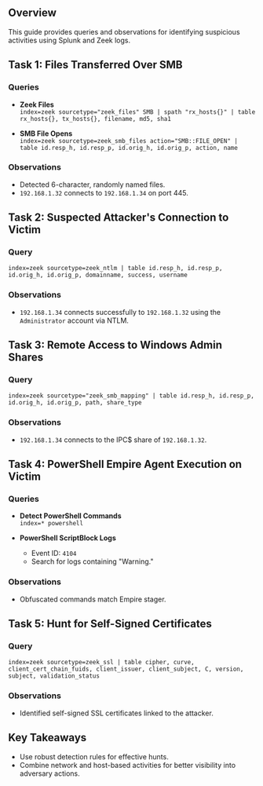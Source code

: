 
## Overview

This guide provides queries and observations for identifying suspicious activities using Splunk and Zeek logs.

## Task 1: Files Transferred Over SMB

### Queries

- **Zeek Files**  
    `index=zeek sourcetype="zeek_files" SMB | spath "rx_hosts{}" | table rx_hosts{}, tx_hosts{}, filename, md5, sha1`
    
- **SMB File Opens**  
    `index=zeek sourcetype=zeek_smb_files action="SMB::FILE_OPEN" | table id.resp_h, id.resp_p, id.orig_h, id.orig_p, action, name`
    

### Observations

- Detected 6-character, randomly named files.
- `192.168.1.32` connects to `192.168.1.34` on port 445.

## Task 2: Suspected Attacker's Connection to Victim

### Query

`index=zeek sourcetype=zeek_ntlm | table id.resp_h, id.resp_p, id.orig_h, id.orig_p, domainname, success, username`

### Observations

- `192.168.1.34` connects successfully to `192.168.1.32` using the `Administrator` account via NTLM.

## Task 3: Remote Access to Windows Admin Shares

### Query

`index=zeek sourcetype="zeek_smb_mapping" | table id.resp_h, id.resp_p, id.orig_h, id.orig_p, path, share_type`

### Observations

- `192.168.1.34` connects to the IPC$ share of `192.168.1.32`.

## Task 4: PowerShell Empire Agent Execution on Victim

### Queries

- **Detect PowerShell Commands**  
    `index=* powershell`
    
- **PowerShell ScriptBlock Logs**
    
    - Event ID: `4104`
    - Search for logs containing "Warning."

### Observations

- Obfuscated commands match Empire stager.

## Task 5: Hunt for Self-Signed Certificates

### Query

`index=zeek sourcetype=zeek_ssl | table cipher, curve, client_cert_chain_fuids, client_issuer, client_subject, C, version, subject, validation_status`

### Observations

- Identified self-signed SSL certificates linked to the attacker.

## Key Takeaways

- Use robust detection rules for effective hunts.
- Combine network and host-based activities for better visibility into adversary actions.